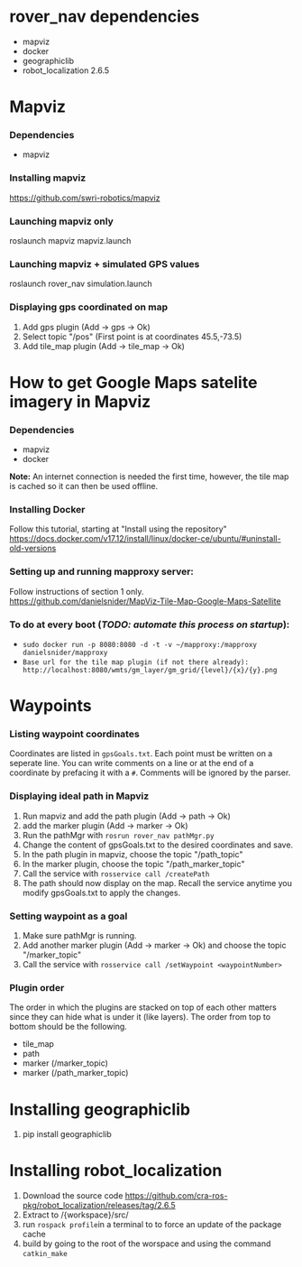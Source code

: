 # rover_nav dependencies
* mapviz
* docker
* geographiclib
* robot_localization 2.6.5

# Mapviz

### Dependencies
* mapviz

### Installing mapviz
https://github.com/swri-robotics/mapviz

### Launching mapviz only
roslaunch mapviz mapviz.launch

### Launching mapviz + simulated GPS values
roslaunch rover_nav simulation.launch

### Displaying gps coordinated on map
1. Add gps plugin (Add -> gps -> Ok)
2. Select topic "/pos" (First point is at coordinates 45.5,-73.5)
3. Add tile_map plugin (Add -> tile_map -> Ok)

# How to get Google Maps satelite imagery in Mapviz
### Dependencies
* mapviz
* docker

**Note:** An internet connection is needed the first time, however, the tile map is cached so it can then be used offline.

### Installing Docker
Follow this tutorial, starting at "Install using the repository"
https://docs.docker.com/v17.12/install/linux/docker-ce/ubuntu/#uninstall-old-versions

### Setting up and running mapproxy server:
Follow instructions of section 1 only.
https://github.com/danielsnider/MapViz-Tile-Map-Google-Maps-Satellite

### To do at every boot (<em>TODO: automate this process on startup</em>):
* `sudo docker run -p 8080:8080 -d -t -v ~/mapproxy:/mapproxy danielsnider/mapproxy`
* `Base url for the tile map plugin (if not there already): http://localhost:8080/wmts/gm_layer/gm_grid/{level}/{x}/{y}.png`

# Waypoints

### Listing waypoint coordinates
Coordinates are listed in `gpsGoals.txt`. Each point must be written on a seperate line. You can write comments on a line or at the end
of a coordinate by prefacing it with a `#`. Comments will be ignored by the parser.

### Displaying ideal path in Mapviz
1. Run mapviz and add the path plugin (Add -> path -> Ok)
2. add the marker plugin (Add -> marker -> Ok)
3. Run the pathMgr with `rosrun rover_nav pathMgr.py`
4. Change the content of gpsGoals.txt to the desired coordinates and save.
5. In the path plugin in mapviz, choose the topic "/path_topic"
6. In the marker plugin, choose the topic "/path_marker_topic"
7. Call the service with `rosservice call /createPath`
8. The path should now display on the map. Recall the service anytime you modify gpsGoals.txt to apply the changes.

### Setting waypoint as a goal
1. Make sure pathMgr is running.
2. Add another marker plugin (Add -> marker -> Ok) and choose the topic "/marker_topic"
2. Call the service with `rosservice call /setWaypoint <waypointNumber>`

### Plugin order
The order in which the plugins are stacked on top of each other matters since they can hide what is under it (like layers). The order from top to bottom should be the following.
* tile_map
* path
* marker (/marker_topic)
* marker (/path_marker_topic)

# Installing geographiclib
1. pip install geographiclib

# Installing robot_localization
1. Download the source code https://github.com/cra-ros-pkg/robot_localization/releases/tag/2.6.5
2. Extract to /{workspace}/src/
3. run `rospack profile`in a terminal to to force an update of the package cache
4. build by going to the root of the worspace and using the command `catkin_make`
